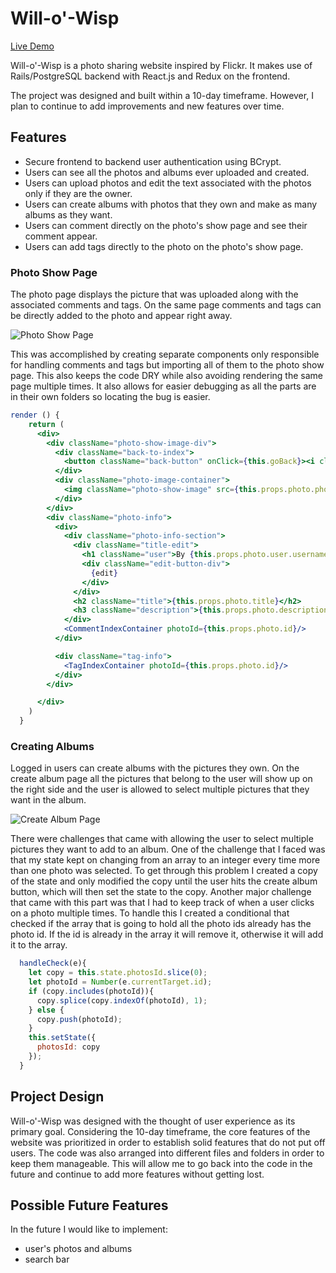 # Will-o'-Wisp

[Live Demo](https://will-o-wisp.herokuapp.com/#/)

Will-o'-Wisp is a photo sharing website inspired by Flickr. It makes use of Rails/PostgreSQL backend with React.js and Redux on the frontend.

The project was designed and built within a 10-day timeframe. However, I plan to continue to add improvements and new features over time.

## Features

* Secure frontend to backend user authentication using BCrypt.
* Users can see all the photos and albums ever uploaded and created.
* Users can upload photos and edit the text associated with the photos only if they are the owner.
* Users can create albums with photos that they own and make as many albums as they want.
* Users can comment directly on the photo's show page and see their comment appear.
* Users can add tags directly to the photo on the photo's show page.

### Photo Show Page
The photo page displays the picture that was uploaded along with the associated comments and tags. On the same page comments and tags can be directly added to the photo and appear right away.

![Photo Show Page](https://github.com/brandt2/WilloWisp-Fullstack/blob/master/readme/photo_show.gif)

This was accomplished by creating separate components only responsible for handling comments and tags but importing all of them to the photo show page. This also keeps the code DRY while also avoiding rendering the same page multiple times. It also allows for easier debugging as all the parts are in their own folders so locating the bug is easier.

```jsx
render () {
    return (
      <div>
        <div className="photo-show-image-div">
          <div className="back-to-index">
            <button className="back-button" onClick={this.goBack}><i className="fas fa-arrow-left"></i> Back</button>
          </div>
          <div className="photo-image-container">
            <img className="photo-show-image" src={this.props.photo.photoUrl} alt="" />
          </div>
        </div>
        <div className="photo-info">
          <div>
            <div className="photo-info-section">
              <div className="title-edit">
                <h1 className="user">By {this.props.photo.user.username}</h1>
                <div className="edit-button-div">
                  {edit}
                </div>
              </div>
              <h2 className="title">{this.props.photo.title}</h2>
              <h3 className="description">{this.props.photo.description}</h3>
            </div>
            <CommentIndexContainer photoId={this.props.photo.id}/>
          </div>

          <div className="tag-info">
            <TagIndexContainer photoId={this.props.photo.id}/>
          </div>
        </div>

      </div>
    )
  }
```

### Creating Albums
Logged in users can create albums with the pictures they own. On the create album page all the pictures that belong to the user will show up on the right side and the user is allowed to select multiple pictures that they want in the album.

![Create Album Page](https://github.com/brandt2/WilloWisp-Fullstack/blob/master/readme/create_album.gif)

There were challenges that came with allowing the user to select multiple pictures they want to add to an album. One of the challenge that I faced was that my state kept on changing from an array to an integer every time more than one photo was selected. To get through this problem I created a copy of the state and only modified the copy until the user hits the create album button, which will then set the state to the copy. Another major challenge that came with this part was that I had to keep track of when a user clicks on a photo multiple times. To handle this I created a conditional that checked if the array that is going to hold all the photo ids already has the photo id. If the id is already in the array it will remove it, otherwise it will add it to the array.

```jsx
  handleCheck(e){
    let copy = this.state.photosId.slice(0);
    let photoId = Number(e.currentTarget.id);
    if (copy.includes(photoId)){
      copy.splice(copy.indexOf(photoId), 1);
    } else {
      copy.push(photoId);
    }
    this.setState({
      photosId: copy
    });
  }
```

## Project Design

Will-o'-Wisp was designed with the thought of user experience as its primary goal. Considering the 10-day timeframe, the core features of the website was prioritized in order to establish solid features that do not put off users. The code was also arranged into different files and folders in order to keep them manageable. This will allow me to go back into the code in the future and continue to add more features without getting lost.

## Possible Future Features

In the future I would like to implement:
* user's photos and albums
* search bar
